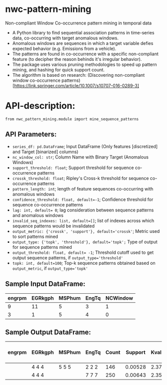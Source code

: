 # nwc-pattern-mining
Non-compliant Window Co-occurrence pattern mining in temporal data

- A Python library to find sequential association patterns in time-series data, co-occurring with target anomalous windows.
- Anomalous windows are sequences in which a target variable defies expected behavior (e.g. Emissions from a vehicle).
- The patterns are found in co-occurrence with a specific non-compliant feature (to decipher the reason behinds it's irregular behavior).
- The package uses various pruning methodologies to speed up pattern mining, and hashing for quick support count.
- The algorithm is based on research: (Discovering non-compliant window co-occurrence patterns)[https://link.springer.com/article/10.1007/s10707-016-0289-3]

# API-description:
`from nwc_pattern_mining.module import mine_sequence_patterns`

## API Parameters: 
- `series_df: pd.DataFrame`; Input DataFrame (Only features [discretized] and Target [binarized] columns)  
- `nc_window_col: str`; Column Name with Binary Target (Anomalous Windows)
- `support_threshold: float`; Support threshold for sequence co-occurrence patterns
- `crossk_threshold: float`; Ripley's Cross-k threshold for sequence co-occurrence patterns
- `pattern_length: int`; length of feature sequences co-occurring with anomalous windows
- `confidence_threshold: float, default=-1`; Confidence threshold for sequence co-occurrence patterns
- `lag: int, default= 0`; lag consideration between sequence patterns and anomalous windows
- `invalid_seq_indexes: list, default=[]`; list of indexes across which sequence patterns would be invalidated
- `output_metric: {'crossk', 'support'}, default='crossk'`; Metric used to sort patterns mined
- `output_type: {'topk', 'threshold'}, default='topk';` Type of output for sequence patterns mined
- `output_threshold: float, default= -1`; Threshold cutoff used to get output sequence patterns, if `output_type='threshold'`
- `topk: int, default=100`; Top-k sequence patterns obtained based on `output_metric`, if `output_type='topk'`

## Sample Input DataFrame:
| engrpm      | EGRkgph     | MSPhum      | EngTq       | NCWindow    |
| ----------- | ----------- | ----------- | ----------- | ----------- |
| 9           | 11          | 5           | 3           | 1           |
| 3           | 1           | 5           | 4           | 0           |


## Sample Output DataFrame:
| engrpm | EGRkgph | MSPhum | EngTq | Count | Support | Kvalue | Confidence | First Occurrence Index |
| -------| --------| -------| ------| ------| --------|--------|------------|------------------------|
|        | 4 4 4   | 5 5 5  | 2 2 2 | 146   | 0.00528 | 2.377  | 1.0        | 47167                  |
|        | 4 4 4   |        | 7 7 7 | 250   | 0.00643 | 2.357  | 1.0        | 41984                  |